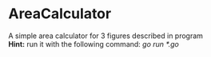 # AreaCalculator
A simple area calculator for 3 figures described in program   
<b>Hint:</b> run it with the following command: <i>go run *.go</i>
